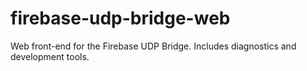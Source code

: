 # firebase-udp-bridge-web
Web front-end for the Firebase UDP Bridge. Includes diagnostics and development tools.
